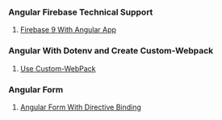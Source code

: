### Angular Firebase Technical Support

1. [Firebase 9 With Angular App](https://javascript.plainenglish.io/firebase-9-a-breath-of-fresh-air-for-the-angularfire-app-c6d80c1260b2)


### Angular With Dotenv and Create Custom-Webpack

1. [Use Custom-WebPack](https://dev.to/jdgamble555/angular-universal-env-variables-with-webpack-and-dotenv-3i6o)

### Angular Form

1. [Angular Form With Directive Binding](https://ithelp.ithome.com.tw/articles/10205162)
